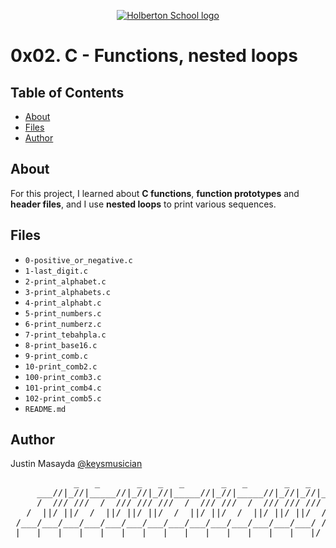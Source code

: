 <p align="center">
  <a href=#>
    <img src="https://intranet.hbtn.io/assets/holberton-logo-full-black-157ccfa3d2134776c1e3f78c0fe682968e8848b64fcacc6187976044f75f35a8.png" alt="Holberton School logo">
  </a>
</p>

# 0x02. C - Functions, nested loops

## Table of Contents
* [About](#about)
* [Files](#files)
* [Author](#author)

## About
For this project, I learned about **C functions**, **function prototypes** and **header files**, and I use **nested loops** to print various sequences.

## Files
* `0-positive_or_negative.c`
* `1-last_digit.c`
* `2-print_alphabet.c`
* `3-print_alphabets.c`
* `4-print_alphabt.c`
* `5-print_numbers.c`
* `6-print_numberz.c`
* `7-print_tebahpla.c`
* `8-print_base16.c`
* `9-print_comb.c`
* `10-print_comb2.c`
* `100-print_comb3.c`
* `101-print_comb4.c`
* `102-print_comb5.c`
* `README.md`

## Author
Justin Masayda [@keysmusician](https://github.com/keysmusician)
<pre align="center">
            _   _       _   _   _       _   _       _   _   _
     ___//|_//|_____//|_//|_//|_____//|_//|_____//|_//|_//|___
     /  /// ///  /  /// /// ///  /  /// ///  /  /// /// ///  / |
   /  ||/ ||/  /  ||/ ||/ ||/  /  ||/ ||/  /  ||/ ||/ ||/  / /
 /___/___/___/___/___/___/___/___/___/___/___/___/___/___/ /
|___|___|___|___|___|___|___|___|___|___|___|___|___|___|/
</pre>
<p><span style="font-family: 'Lucida Console'; line-height: 14px; font-size: 14px; display: inline-block;">&nbsp;</span></p>
